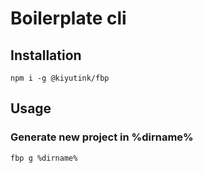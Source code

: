 # Boilerplate cli

## Installation
`npm i -g @kiyutink/fbp`

## Usage
### Generate new project in %dirname%
`fbp g %dirname%`